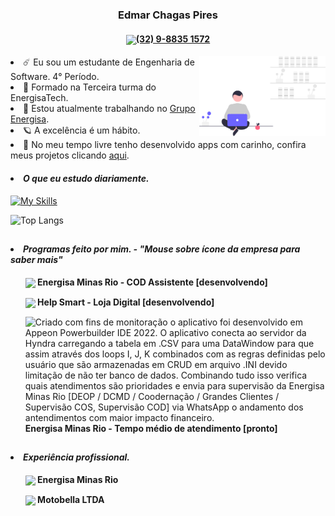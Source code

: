 <!--Nome completo:-->
<h3 align="center">Edmar Chagas Pires</h3>
<h4 align="center"><a href="https://web.whatsapp.com/send/?phone=32988351572" rel="nofollow"><img src="https://static-00.iconduck.com/assets.00/whatsapp-icon-2040x2048-8b5th74o.png" height="20px" align="center"><strong>(32) 9-8835 1572</strong></a></h4>

<!--Imagem decorativa:-->
<img align="right" src="https://raw.githubusercontent.com/edmarpires9/edmarpires9/08ac4f106fb7a1af1860da86eb29ef47129147e5/Imagens/background.svg" style="width: 40%;">
<!--Biografia-->
<li>☄️ Eu sou um estudante de Engenharia de Software. 4° Período.</li>
<li>🌙 Formado na Terceira turma do EnergisaTech.</li>
<li>🌌 Estou atualmente trabalhando no <a href="https://www.energisa.com.br/">Grupo Energisa</a>.</li>
<li>🪐 A excelência é um hábito.</li>
<li>🔭 No meu tempo livre tenho desenvolvido apps com carinho, confira meus projetos clicando <a href="https://github.com/edmarpires9?tab=repositories">aqui</a>.</li>
<!--Estudando essas linguagens:-->
<h4><li><em>O que eu estudo diariamente.</em></li></h4>

[![My Skills](https://skillicons.dev/icons?i=react,nodejs)](https://www.linkedin.com/in/edmar-chagas-96b380246/)

![Top Langs](https://github-readme-stats.vercel.app/api/top-langs/?username=edmarpires9&hide_progress=true&layout=compact&card_width=100%&theme=transparent&card&custom_title=edmarpires9🧙‍♂️🎇)

##
<h4><li><em>Programas feito por mim. - "Mouse sobre ícone da empresa para saber mais"</em></li></h4>
<ul></p><img src="https://media.licdn.com/dms/image/C4D0BAQEk6-EWKeqDTQ/company-logo_100_100/0/1630533776321/energisa_logo?e=1710374400&v=beta&t=kn8bm6erJ5oRXr5MwFJ6mYPBBSrlOtgTjgRFma5aMuA" height="20px" align="center"/><strong> Energisa Minas Rio - COD Assistente [desenvolvendo]</strong></ul>
<ul></p><img src="https://via.placeholder.com/20" height="20px" align="center"><strong> Help Smart - Loja Digital [desenvolvendo]</strong></ul>
<ul></p><img title="Criado com fins de monitoração o aplicativo foi desenvolvido em Appeon Powerbuilder IDE 2022. O aplicativo conecta ao servidor da Hyndra carregando a tabela em .CSV para uma DataWindow para que assim através dos loops I, J, K combinados com as regras definidas pelo usuário que são armazenadas em CRUD em arquivo .INI devido limitação de não ter banco de dados. Combinando tudo isso verifica quais atendimentos são prioridades e envia para supervisão da Energisa Minas Rio [DEOP / DCMD / Coodernação / Grandes Clientes / Supervisão COS, Supervisão COD] via WhatsApp o andamento dos antendimentos com maior impacto financeiro." src="https://media.licdn.com/dms/image/C4D0BAQEk6-EWKeqDTQ/company-logo_100_100/0/1630533776321/energisa_logo?e=1710374400&v=beta&t=kn8bm6erJ5oRXr5MwFJ6mYPBBSrlOtgTjgRFma5aMuA" height="20px" align="center"/><strong> Energisa Minas Rio - Tempo médio de atendimento [pronto]</strong></ul>

##
<h4><li><em>Experiência profissional.</em></li></h4>
<ul></p><img src="https://media.licdn.com/dms/image/C4D0BAQEk6-EWKeqDTQ/company-logo_100_100/0/1630533776321/energisa_logo?e=1710374400&v=beta&t=kn8bm6erJ5oRXr5MwFJ6mYPBBSrlOtgTjgRFma5aMuA" height="20px" align="center"/><strong> Energisa Minas Rio</strong></ul>
<ul></p><img src="https://cdn.iconscout.com/icon/free/png-256/free-honda-6-202784.png" height="20px" align="center"/><strong> Motobella LTDA</strong></ul>
